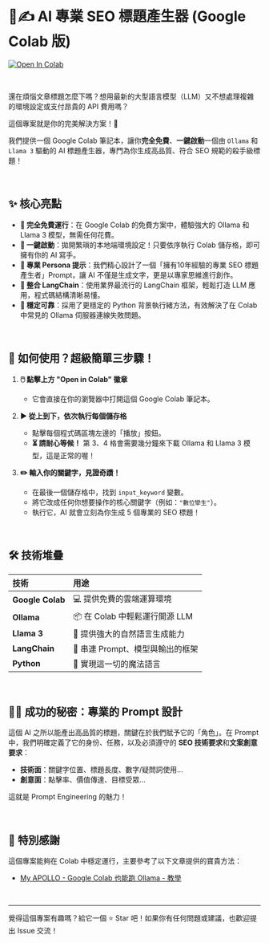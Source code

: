# 🤖✍️ AI 專業 SEO 標題產生器 (Google Colab 版)

[![Open In Colab](https://colab.research.google.com/assets/colab-badge.svg)](https://colab.research.google.com/github/vvchung/ollama_colab_stable_seo_generator/blob/main/ollama_colab_stable_seo_generator.ipynb)

<br>

還在煩惱文章標題怎麼下嗎？想用最新的大型語言模型（LLM）又不想處理複雜的環境設定或支付昂貴的 API 費用嗎？

這個專案就是你的完美解決方案！🎉

我們提供一個 Google Colab 筆記本，讓你**完全免費**、**一鍵啟動**一個由 `Ollama` 和 `Llama 3` 驅動的 AI 標題產生器，專門為你生成高品質、符合 SEO 規範的殺手級標題！

<br>

## ✨ 核心亮點

*   **🤑 完全免費運行**：在 Google Colab 的免費方案中，體驗強大的 Ollama 和 Llama 3 模型，無需任何花費。
*   **🚀 一鍵啟動**：拋開繁瑣的本地端環境設定！只要依序執行 Colab 儲存格，即可擁有你的 AI 寫手。
*   **🧠 專業 Persona 提示**：我們精心設計了一個「擁有10年經驗的專業 SEO 標題產生者」Prompt，讓 AI 不僅是生成文字，更是以專家思維進行創作。
*   **🔗 整合 LangChain**：使用業界最流行的 LangChain 框架，輕鬆打造 LLM 應用，程式碼結構清晰易懂。
*   **🔧 穩定可靠**：採用了更穩定的 Python 背景執行緒方法，有效解決了在 Colab 中常見的 Ollama 伺服器連線失敗問題。

<br>

## 📝 如何使用？超級簡單三步驟！

1.  **🖱️ 點擊上方 "Open in Colab" 徽章**
    *   它會直接在你的瀏覽器中打開這個 Google Colab 筆記本。

2.  **▶️ 從上到下，依次執行每個儲存格**
    *   點擊每個程式碼區塊左邊的「播放」按鈕。
    *   **⏳ 請耐心等候！** 第 3、4 格會需要幾分鐘來下載 Ollama 和 Llama 3 模型，這是正常的喔！

3.  **✏️ 輸入你的關鍵字，見證奇蹟！**
    *   在最後一個儲存格中，找到 `input_keyword` 變數。
    *   將它改成任何你想要操作的核心關鍵字（例如：`"數位孿生"`）。
    *   執行它，AI 就會立刻為你生成 5 個專業的 SEO 標題！

<br>

## 🛠️ 技術堆疊

| 技術 | 用途 |
| :--- | :--- |
| **Google Colab** | 💻 提供免費的雲端運算環境 |
| **Ollama** | 📦 在 Colab 中輕鬆運行開源 LLM |
| **Llama 3** | 🧠 提供強大的自然語言生成能力 |
| **LangChain** | 🔗 串連 Prompt、模型與輸出的框架 |
| **Python** | 🐍 實現這一切的魔法語言 |

<br>

## 🧙‍♂️ 成功的秘密：專業的 Prompt 設計

這個 AI 之所以能產出高品質的標題，關鍵在於我們賦予它的「角色」。在 Prompt 中，我們明確定義了它的身份、任務，以及必須遵守的 **SEO 技術要求**和**文案創意要求**：

*   **技術面**：關鍵字位置、標題長度、數字/疑問詞使用...
*   **創意面**：點擊率、價值傳達、目標受眾...

這就是 Prompt Engineering 的魅力！

<br>

## 🙏 特別感謝

這個專案能夠在 Colab 中穩定運行，主要參考了以下文章提供的寶貴方法：

*   [My APOLLO - Google Colab 也能跑 Ollama - 教學](https://www.myapollo.com.tw/blog/google-colab-ollama/)

<br>

---

覺得這個專案有趣嗎？給它一個 ⭐ Star 吧！如果你有任何問題或建議，也歡迎提出 Issue 交流！
